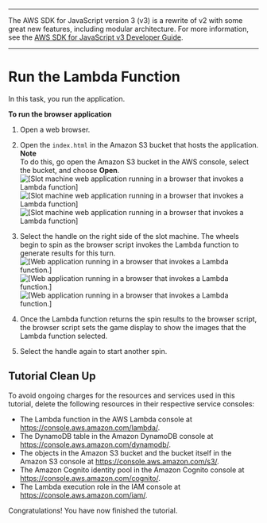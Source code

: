 --------

The AWS SDK for JavaScript version 3 \(v3\) is a rewrite of v2 with some great new features, including modular architecture\. For more information, see the [AWS SDK for JavaScript v3 Developer Guide](https://docs.aws.amazon.com/sdk-for-javascript/v3/developer-guide/welcome.html)\.

--------

# Run the Lambda Function<a name="running-lambda-function"></a>

In this task, you run the application\.

**To run the browser application**

1. Open a web browser\.

1. Open the `index.html` in the Amazon S3 bucket that hosts the application\.
**Note**  
To do this, go open the Amazon S3 bucket in the AWS console, select the bucket, and choose **Open**\.  
![\[Slot machine web application running in a browser that invokes a Lambda function\]](http://docs.aws.amazon.com/sdk-for-javascript/v2/developer-guide/images/app_02.png)![\[Slot machine web application running in a browser that invokes a Lambda function\]](http://docs.aws.amazon.com/sdk-for-javascript/v2/developer-guide/)![\[Slot machine web application running in a browser that invokes a Lambda function\]](http://docs.aws.amazon.com/sdk-for-javascript/v2/developer-guide/)

1. Select the handle on the right side of the slot machine\. The wheels begin to spin as the browser script invokes the Lambda function to generate results for this turn\.  
![\[Web application running in a browser that invokes a Lambda function.\]](http://docs.aws.amazon.com/sdk-for-javascript/v2/developer-guide/images/app_01.png)![\[Web application running in a browser that invokes a Lambda function.\]](http://docs.aws.amazon.com/sdk-for-javascript/v2/developer-guide/)![\[Web application running in a browser that invokes a Lambda function.\]](http://docs.aws.amazon.com/sdk-for-javascript/v2/developer-guide/)

1. Once the Lambda function returns the spin results to the browser script, the browser script sets the game display to show the images that the Lambda function selected\.

1. Select the handle again to start another spin\.

## Tutorial Clean Up<a name="lambda-tutorial-cleanup"></a>

To avoid ongoing charges for the resources and services used in this tutorial, delete the following resources in their respective service consoles:
+ The Lambda function in the AWS Lambda console at [https://console\.aws\.amazon\.com/lambda/](https://console.aws.amazon.com/lambda/)\.
+ The DynamoDB table in the Amazon DynamoDB console at [https://console\.aws\.amazon\.com/dynamodb/](https://console.aws.amazon.com/dynamodb/)\.
+ The objects in the Amazon S3 bucket and the bucket itself in the Amazon S3 console at [https://console\.aws\.amazon\.com/s3/](https://console.aws.amazon.com/s3/)\.
+ The Amazon Cognito identity pool in the Amazon Cognito console at [https://console\.aws\.amazon\.com/cognito/](https://console.aws.amazon.com/cognito/)\.
+ The Lambda execution role in the IAM console at [https://console\.aws\.amazon\.com/iam/](https://console.aws.amazon.com/iam/)\.

Congratulations\! You have now finished the tutorial\.